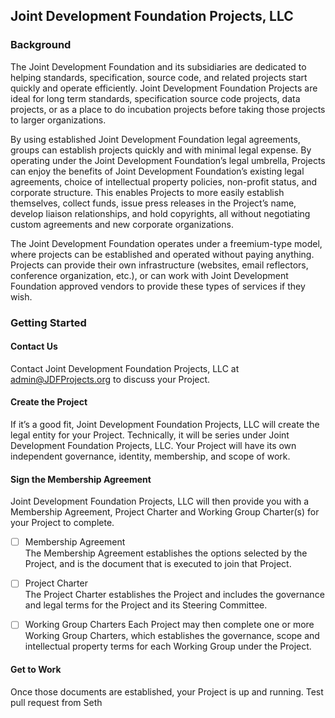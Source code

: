 ## Joint Development Foundation Projects, LLC
### Background
The Joint Development Foundation and its subsidiaries are dedicated to helping standards, specification, source code, and related projects start quickly and operate efficiently.  Joint Development Foundation Projects are ideal for long term standards, specification source code projects, data projects, or as a place to do incubation projects before taking those projects to larger organizations. 

By using established Joint Development Foundation legal agreements, groups can establish projects quickly and with minimal legal expense.  By operating under the Joint Development Foundation’s legal umbrella, Projects can enjoy the benefits of Joint Development Foundation’s existing legal agreements, choice of intellectual property policies, non-profit status, and corporate structure.  This enables Projects to more easily establish themselves, collect funds, issue press releases in the Project’s name, develop liaison relationships, and hold copyrights, all without negotiating custom agreements and new corporate organizations.

The Joint Development Foundation operates under a freemium-type model, where projects can be established and operated without paying anything.  Projects can provide their own infrastructure (websites, email reflectors, conference organization, etc.), or can work with Joint Development Foundation approved vendors to provide these types of services if they wish. 

### Getting Started
#### Contact Us
Contact Joint Development Foundation Projects, LLC at admin@JDFProjects.org to discuss your Project.

#### Create the Project  
If it’s a good fit, Joint Development Foundation Projects, LLC will create the legal entity for your Project.  Technically, it will be series under Joint Development Foundation Projects, LLC.  Your Project will have its own independent governance, identity, membership, and scope of work.  

#### Sign the Membership Agreement
Joint Development Foundation Projects, LLC will then provide you with a Membership Agreement, Project Charter and Working Group Charter(s) for your Project to complete.

-[ ] Membership Agreement  
        The Membership Agreement establishes the options selected by the Project, and is the document that is executed to join that Project.

-[ ] Project Charter  
        The Project Charter establishes the Project and includes the governance and legal terms for the Project and its Steering Committee.
-[ ] Working Group Charters
    Each Project may then complete one or more Working Group Charters, which establishes the governance, scope and intellectual property terms for each Working Group under the Project.

#### Get to Work
Once those documents are established, your Project is up and running.
Test pull request from Seth
